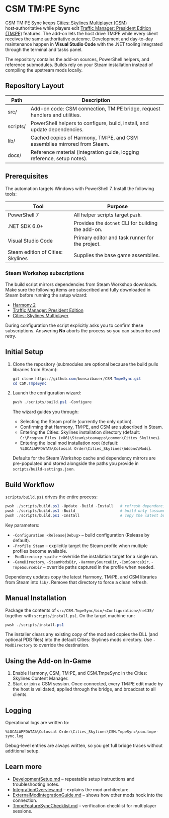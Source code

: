 # CSM TM:PE Sync

CSM TM:PE Sync keeps [Cities: Skylines Multiplayer (CSM)](https://github.com/CitiesSkylinesMultiplayer/CSM) host‑authoritative while players edit [Traffic Manager: President Edition (TM:PE)](https://github.com/CitiesSkylinesMods/TMPE) features. The add-on lets the host drive TM:PE while every client receives the same authoritative outcome. Development and day-to-day maintenance happen in **Visual Studio Code** with the .NET tooling integrated through the terminal and tasks panel.

The repository contains the add-on sources, PowerShell helpers, and reference submodules. Builds rely on your Steam installation instead of compiling the upstream mods locally.

## Repository Layout

| Path | Description |
| --- | --- |
| src/ | Add-on code: CSM connection, TM:PE bridge, request handlers and utilities. |
| scripts/ | PowerShell helpers to configure, build, install, and update dependencies. |
| lib/ | Cached copies of Harmony, TM:PE, and CSM assemblies mirrored from Steam. |
| docs/ | Reference material (integration guide, logging reference, setup notes). |

## Prerequisites

The automation targets Windows with PowerShell 7. Install the following tools:

| Tool | Purpose |
| --- | --- |
| PowerShell 7 | All helper scripts target `pwsh`. |
| .NET SDK 6.0+ | Provides the `dotnet` CLI for building the add-on. |
| Visual Studio Code | Primary editor and task runner for the project. |
| Steam edition of Cities: Skylines | Supplies the base game assemblies. |

### Steam Workshop subscriptions

The build script mirrors dependencies from Steam Workshop downloads. Make sure the following items are subscribed and fully downloaded in Steam before running the setup wizard:

- [Harmony 2](https://steamcommunity.com/sharedfiles/filedetails/?id=2040656402)
- [Traffic Manager: President Edition](https://steamcommunity.com/sharedfiles/filedetails/?id=1637663252)
- [Cities: Skylines Multiplayer](https://steamcommunity.com/sharedfiles/filedetails/?id=1558438291)

During configuration the script explicitly asks you to confirm these subscriptions. Answering **No** aborts the process so you can subscribe and retry.

## Initial Setup

1. Clone the repository (submodules are optional because the build pulls libraries from Steam):

   ```powershell
   git clone https://github.com/bonsaibauer/CSM.TmpeSync.git
   cd CSM.TmpeSync
   ```

2. Launch the configuration wizard:

   ```powershell
   pwsh ./scripts/build.ps1 -Configure
   ```

   The wizard guides you through:

   - Selecting the Steam profile (currently the only option).
   - Confirming that Harmony, TM:PE, and CSM are subscribed in Steam.
   - Entering the Cities: Skylines installation directory (default: `C:\Program Files (x86)\Steam\steamapps\common\Cities_Skylines`).
   - Entering the local mod installation root (default: `%LOCALAPPDATA%\Colossal Order\Cities_Skylines\Addons\Mods`).

   Defaults for the Steam Workshop cache and dependency mirrors are pre-populated and stored alongside the paths you provide in `scripts/build-settings.json`.

## Build Workflow

`scripts/build.ps1` drives the entire process:

```powershell
pwsh ./scripts/build.ps1 -Update -Build -Install   # refresh dependencies, build the mod, install to the configured directory
pwsh ./scripts/build.ps1 -Build                    # build only (assumes dependencies are already mirrored)
pwsh ./scripts/build.ps1 -Install                  # copy the latest build output into your mods folder
```

Key parameters:

- `-Configuration <Release|Debug>` – build configuration (Release by default).
- `-Profile Steam` – explicitly target the Steam profile when multiple profiles become available.
- `-ModDirectory <path>` – override the installation target for a single run.
- `-GameDirectory`, `-SteamModsDir`, `-HarmonySourceDir`, `-CsmSourceDir`, `-TmpeSourceDir` – override paths captured in the profile when needed.

Dependency updates copy the latest Harmony, TM:PE, and CSM libraries from Steam into `lib/`. Remove that directory to force a clean refresh.

## Manual Installation

Package the contents of `src/CSM.TmpeSync/bin/<Configuration>/net35/` together with `scripts/install.ps1`. On the target machine run:

```powershell
pwsh ./scripts/install.ps1
```

The installer clears any existing copy of the mod and copies the DLL (and optional PDB files) into the default Cities: Skylines mods directory. Use `-ModDirectory` to override the destination.

## Using the Add-on In-Game

1. Enable Harmony, CSM, TM:PE, and CSM.TmpeSync in the Cities: Skylines Content Manager.
2. Start or join a CSM session. Once connected, every TM:PE edit made by the host is validated, applied through the bridge, and broadcast to all clients.

## Logging

Operational logs are written to:

```
%LOCALAPPDATA%\Colossal Order\Cities_Skylines\CSM.TmpeSync\csm.tmpe-sync.log
```

Debug-level entries are always written, so you get full bridge traces without additional setup.

## Learn more

- [DevelopmentSetup.md](docs/DevelopmentSetup.md) – repeatable setup instructions and troubleshooting notes.
- [IntegrationOverview.md](docs/IntegrationOverview.md) – explains the mod architecture.
- [ExternalModIntegrationGuide.md](docs/ExternalModIntegrationGuide.md) – shows how other mods hook into the connection.
- [TmpeFeatureSyncChecklist.md](docs/TmpeFeatureSyncChecklist.md) – verification checklist for multiplayer sessions.
